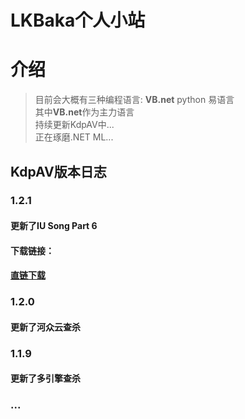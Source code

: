 # LKBaka个人小站<br>

# 介绍
> 目前会大概有三种编程语言: **VB.net** python 易语言<br>
> 其中**VB.net**作为主力语言<br>
> 持续更新KdpAV中...<br>
> 正在琢磨.NET ML...<br>

 
## KdpAV版本日志
### 1.2.1 <br>
#### 更新了IU Song Part 6  <br>
#### 下载链接：<br>
#### [直链下载](files/KdpAV%201.2.1.7z)<br>
### 1.2.0<br>
#### 更新了河众云查杀<br>
### 1.1.9<br>
#### 更新了多引擎查杀<br>
### ...<br>
 